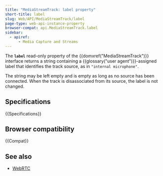 ```yaml
---
title: "MediaStreamTrack: label property"
short-title: label
slug: Web/API/MediaStreamTrack/label
page-type: web-api-instance-property
browser-compat: api.MediaStreamTrack.label
sidebar:
  - apiref:
      - Media Capture and Streams
---
```


The **`label`** read-only property of the {{domxref("MediaStreamTrack")}} interface returns a string containing a {{glossary("user agent")}}-assigned label that identifies the track source, as in `"internal microphone"`.

The string may be left empty and is empty as long as no source has been connected.
When the track is disassociated from its source, the label is not changed.

## Specifications

{{Specifications}}

## Browser compatibility

{{Compat}}

## See also

- [WebRTC](/en-US/docs/Web/API/WebRTC_API)

